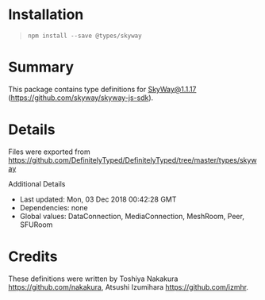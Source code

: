 # Installation
> `npm install --save @types/skyway`

# Summary
This package contains type definitions for SkyWay@1.1.17 (https://github.com/skyway/skyway-js-sdk).

# Details
Files were exported from https://github.com/DefinitelyTyped/DefinitelyTyped/tree/master/types/skyway

Additional Details
 * Last updated: Mon, 03 Dec 2018 00:42:28 GMT
 * Dependencies: none
 * Global values: DataConnection, MediaConnection, MeshRoom, Peer, SFURoom

# Credits
These definitions were written by Toshiya Nakakura <https://github.com/nakakura>, Atsushi Izumihara <https://github.com/izmhr>.
